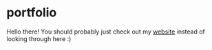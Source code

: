 # portfolio
Hello there! You should probably just check out my [website](https://www.raymondchen.me/) instead of looking through here :)
